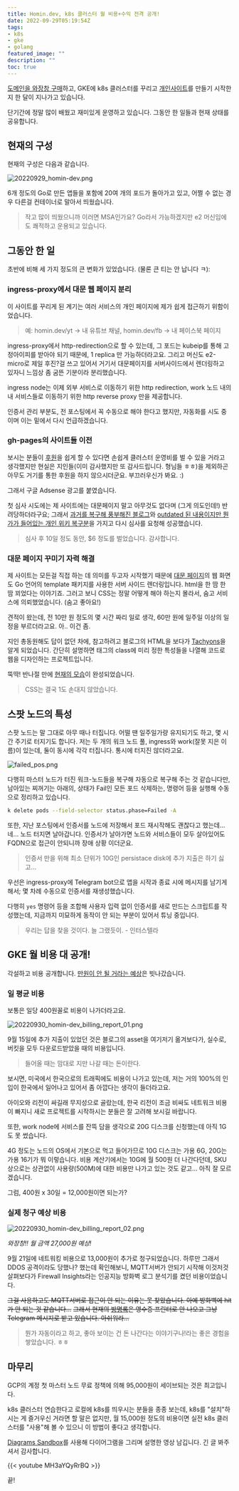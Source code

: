 ```yaml
---
title: Homin.dev, k8s 클러스터 월 비용+수익 전격 공개!
date: 2022-09-29T05:19:54Z
tags:
- k8s
- gke
- golang
featured_image: ""
description: ""
toc: true
---
```


[도메인을 와장창 구매](https://asset.homin.dev/blog/img/20220903_homin-dev_domain_godday.webp)하고,
GKE에 k8s 클러스터를 꾸리고 [개인사이트](https://homin.dev/blog/post/20220908_homin-dev_with_k8s/)를 만들기
시작한 지 한 달이 지나가고 있습니다.

단기간에 정말 많이 배웠고 재미있게 운영하고 있습니다.
그동안 한 일들과 현재 상태를 공유합니다.

## 현재의 구성

현재의 구성은 다음과 같습니다.

![20220929_homin-dev.png](https://asset.homin.dev/blog/img/20220929_homin-dev.webp)

6개 정도의 Go로 만든 앱들을 포함에 20여 개의 포드가 돌아가고 있고,
어쩔 수 없는 경우 다른걸 컨테이너로 말아서 띄웠습니다.

> 작고 많이 띄웠으니까 이러면 MSA인가요? Go라서 가능하겠지만 e2 머신임에도 쾌적하고 운용되고 있습니다.


## 그동안 한 일

초반에 비해 세 가지 정도의 큰 변화가 있었습니다. (물론 큰 티는 안 납니다 ㅋ):

### ingress-proxy에서 대문 웹 페이지 분리

이 사이트를 꾸리게 된 계기는 여러 서비스의 개인 페이지에 제가 쉽게 접근하기 위함이었습니다.

> 예: homin.dev/yt -> 내 유튜브 채널, homin.dev/fb -> 내 페이스북 페이지

ingress-proxy에서 http-redirection으로 할 수 있는데, 그 포드는 kubeip를 통해 고정아이피를 받아야 되기 때문에,
1 replica 만 가능하더라고요. 그리고 머신도 e2-micro로 제일 후진?걸 쓰고 있어서 거기서 대문페이지를
서버사이드에서 렌더링하고 있자니 느낌상 좀 굼뜬 기분이라 분리했습니다.

ingress node는 이제 외부 서비스로 이동하기 위한 http redirection, work 노드 내의 내 서비스들로 이동하기 위한
http reverse proxy 만을 제공합니다.

인증서 관리 부분도, 전 포스팅에서 꼭 수동으로 해야 한다고 했지만, 자동화를 시도 중이며 이는 밑에서 다시 언급하겠습니다.

### gh-pages의 사이트들 이전

보시는 분들이 [후원](https://homin.dev/support)을 쉽게 할 수 있다면 손쉽게 클러스터 운영비를 벌 수 있을 거라고 생각했지만
현실은 지인들(이미 감사했지만 또 감사드립니다. 형님들 ㅎㅎ)을 제외하곤 아무도 거기를 통한 후원을 하지 않으시더군요. 부끄러우신가 봐요. :)

그래서 구글 Adsense 광고를 붙였습니다.

첫 심사 시도에는 제 사이트에는 대문페이지 말고 아무것도 없다며 (그게 의도인데!) 반려당하더라구요;
그래서 [과거를 복구해 풍부해진 블로그](https://homin.dev/blog/post/20220916_restore_suapapas_blog/)와
[outdated 된 내용이지만 뭔가가 들어있는 개인 위키 복구분](https://homin.dev/blog/post/20220914_reopen_wiki/)을
가지고 다시 심사를 요청해 성공했습니다.

> 심사 후 10일 정도 동안, $6 정도를 벌었습니다. 감사합니다.


### 대문 페이지 꾸미기 자력 해결

제 사이트는 모든걸 직접 하는 데 의미를 두고자 시작했기 때문에 [대문 페이지](http://homin.dev)의 웹 화면도
Go 언어의 template 패키지를 사용한 서버 사이드 렌더링입니다. html을 한 땀 한 땀 꾀었다는 이야기죠.
그러고 보니 CSS는 정말 어떻게 해야 하는지 몰라서, 숨고 서비스에 의뢰했었습니다. (숨고 좋아요!)

견적이 왔는데, 전 10만 원 정도의 몇 시간 짜리 일로 생각, 60만 원에 일주일 이상의 일정을 부르더라고요. 아.. 이건 좀.

지인 총동원해도 답이 없던 차에, 참고하려고 블로그의 HTML을 보다가 [Tachyons](http://tachyons.io/)을 알게 되었습니다.
간단히 설명하면 태그의 class에 미리 정한 특성들을 나열해 코드로 웹을 디자인하는 프로젝트입니다.

뚝딱! 반나절 만에 [현재의 모습](https://asset.homin.dev/blog/img/20220930_homin-dev_ingress.webp)이 완성되었습니다.

> CSS는 결국 1도 손대지 않았습니다.


## 스팟 노드의 특성

스팟 노드는 말 그대로 아무 때나 터집니다. 어떨 땐 일주일가량 유지되기도 하고, 몇 시간 주기로 터지기도 합니다.
저는 두 개의 워크 노드 풀, ingress와 work(잘못 지은 이름)이 있는데, 둘이 동시에 각각 터집니다. 통시에 터지진 않더라고요.

![failed_pos.png](https://asset.homin.dev/blog/img/failed_pos.webp)

다행히 마스터 노드가 터진 워크-노드들을 복구해 자동으로 복구해 주는 것 같습니다만,
남아있는 찌꺼기는 아래의, 상태가 Fail인 모든 포드 삭제하는, 명령어 등을 실행해 수동으로 정리하고 있습니다.

```bash
k delete pods --field-selector status.phase=Failed -A
```

또한, 지난 포스팅에서 인증서를 노드에 저장해서 포드 재시작해도 괜찮다고 했는데... 네...
노드 터지면 날아갑니다.
인증서가 날아가면 노드와 서비스들이 모두 살아있어도 FQDN으로 접근이 안되니까 장애 상황 이더군요.

> 인증서 만을 위해 최소 단위가 10G인 persistace disk에 추가 지출은 하기 싫고...

우선은 ingress-proxy에 Telegram bot으로 앱을 시작과 종료 시에 메시지를 남기게 해서;
몇 차례 수동으로 인증서를 재생성했습니다.

다행히 `yes` 명령어 등을 조합해 사용자 입력 없이 인증서를 새로 만드는 스크립트를 작성했는데,
지금까지 미묘하게 동작이 안 되는 부분이 있어서 튜닝 중입니다.

> 우리는 답을 찾을 것이다. 늘 그랬듯이. - 인터스텔라


## GKE 월 비용 대 공개!

각설하고 비용 공개합니다.
[만원이 안 될 거라는 예상](https://asset.homin.dev/blog/img/homin_dev_gke_price_estimation.webp)은 빗나갔습니다.

### 일 평균 비용

보통은 일당 400원꼴로 비용이 나가더라고요.

![20220930_homin-dev_billing_report_01.png](https://asset.homin.dev/blog/img/20220930_homin-dev_billing_report_01.webp)

9월 15일에 추가 지출이 있었던 것은 블로그의 asset을 여기저기 옮겨보다가, 실수로, 버킷을 모두 다운로드받았을 때의 비용입니다.

> 들어올 때는 맘대로 지만 나갈 때는 돈이란다.

보시면, 미국에서 한국으로의 트래픽에도 비용이 나가고 있는데, 저는 거의 100%의 인입이 한국에서 일어나고 있어서 좀 아깝다는 생각이 들더라고요.

아이오와 리전이 싸길래 무지성으로 골랐는데, 한국 리전이 조금 비싸도 네트워크 비용이 빠지니
새로 프로젝트를 시작하시는 분들은 잘 고려해 보시길 바랍니다.

또한, work node에 서비스를 잔뜩 담을 생각으로 20G 디스크를 신청했는데 아직 1G도 못 썼습니다.

4G 정도는 노드의 OS에서 기본으로 먹고 들어가므로 10G 디스크는 가용 6G, 20G는 가용 16기가 뭐 이렇습니다.
비용 계산기에서는 10G에 월 500원 더 나간다던데,
SKU상으로는 상관없이 사용량(500M)에 대한 비용만 나가고 있는 것도 같고... 아직 잘 모르겠습니다.

그럼, 400원 x 30일 = 12,000원이면 되는가?

### 실제 청구 예상 비용

![20220930_homin-dev_billing_report_02.png](https://asset.homin.dev/blog/img/20220930_homin-dev_billing_report_02.webp)

*와장창!! 월 금액 27,000원 예상!*

9월 21일에 네트워킹 비용으로 13,000원이 추가로 청구되었습니다. 하루만 그래서 DDOS 공격이라도 당했나? 했는데
확인해보니, MQTT서버가 안되기 시작해 이것저것 살펴보다가 Firewall Insights라는 인공지능 방화벽 로그 분석기를 켰던 비용이었습니다.

~~그걸 사용하고도 MQTT서버로 접근이 안 되는 이유는 못 찾았습니다. 아예 방화벽에 hit가 안 되는 것 같습니다...~~
~~그래서 현재의 [방명록](https://homin.dev/gb)은 영수증 프린터로 안 나오고 그냥 Telegram 메시지로 받고 있습니다. 아쉬워라...~~

> 뭔가 자동이라고 하고, 좋아 보이는 건 돈 나간다는 이야기구나!라는 좋은 경험을 쌓았습니다. ㅎㅎ


## 마무리

GCP의 계정 첫 마스터 노드 무료 정책에 의해 95,000원이 세이브되는 것은 최고입니다.

k8s 클러스터 연습한다고 로컬에 k8s를 띄우시는 분들을 종종 보는데, k8s를 "설치"하시는 게 즐거우신 거라면 할 말은 없지만,
월 15,000원 정도의 비용이면 실전 k8s 클러스터를 "사용"해 볼 수 있으니 이 방법이 좋다고 생각합니다.

[Diagrams Sandbox](https://homin.dev/dsb/)를 사용해 다이어그램을 그리며 설명한 영상 남깁니다. 긴 글 봐주셔서 감사합니다.

{{< youtube MH3aYQyRrBQ >}}

끝!